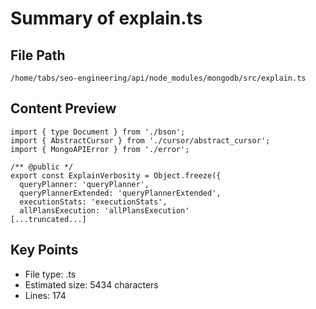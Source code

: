 # Summary of explain.ts
  
## File Path
`/home/tabs/seo-engineering/api/node_modules/mongodb/src/explain.ts`

## Content Preview
```
import { type Document } from './bson';
import { AbstractCursor } from './cursor/abstract_cursor';
import { MongoAPIError } from './error';

/** @public */
export const ExplainVerbosity = Object.freeze({
  queryPlanner: 'queryPlanner',
  queryPlannerExtended: 'queryPlannerExtended',
  executionStats: 'executionStats',
  allPlansExecution: 'allPlansExecution'
[...truncated...]
```

## Key Points
- File type: .ts
- Estimated size: 5434 characters
- Lines: 174
